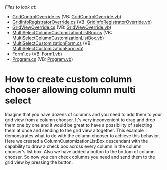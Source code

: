 <!-- default file list -->
*Files to look at*:

* [GridControlOverride.cs](./CS/MultiSelectColumnCustomization/CustomGridControl/GridControlOverride.cs) (VB: [GridControlOverride.vb](./VB/MultiSelectColumnCustomization/CustomGridControl/GridControlOverride.vb))
* [GridInfoRegistratorOverride.cs](./CS/MultiSelectColumnCustomization/CustomGridControl/GridInfoRegistratorOverride.cs) (VB: [GridInfoRegistratorOverride.vb](./VB/MultiSelectColumnCustomization/CustomGridControl/GridInfoRegistratorOverride.vb))
* [GridViewOverride.cs](./CS/MultiSelectColumnCustomization/CustomGridControl/GridViewOverride.cs) (VB: [GridViewOverride.vb](./VB/MultiSelectColumnCustomization/CustomGridControl/GridViewOverride.vb))
* [MultiSelectColumnCustomizationListBox.cs](./CS/MultiSelectColumnCustomization/CustomGridControl/MultiSelectColumnCustomizationListBox.cs) (VB: [MultiSelectColumnCustomizationListBox.vb](./VB/MultiSelectColumnCustomization/CustomGridControl/MultiSelectColumnCustomizationListBox.vb))
* [MultiSelectCustomizationForm.cs](./CS/MultiSelectColumnCustomization/CustomGridControl/MultiSelectCustomizationForm.cs) (VB: [MultiSelectCustomizationForm.vb](./VB/MultiSelectColumnCustomization/CustomGridControl/MultiSelectCustomizationForm.vb))
* [Form1.cs](./CS/MultiSelectColumnCustomization/Form1.cs) (VB: [Form1.vb](./VB/MultiSelectColumnCustomization/Form1.vb))
* [Program.cs](./CS/MultiSelectColumnCustomization/Program.cs) (VB: [Program.vb](./VB/MultiSelectColumnCustomization/Program.vb))
<!-- default file list end -->
# How to create custom column chooser allowing column multi select


<p>Imagine that you have dozens of columns and you need to add them to your grid view from a column chooser. It's very inconvenient to drag and drop them one by one and it would be great to have a possibility of selecting them at once and sending to the grid view altogether. This example demonstrates what to do with the column chooser to achieve this behavior. Here we created a ColumnCustomizationListBox descendant with the capability to draw a check box across every column in the column chooser's list box. Also we have added a button to the bottom of column chooser. So now you can check columns you need and send them to the grid view by pressing the button.</p>

<br/>


